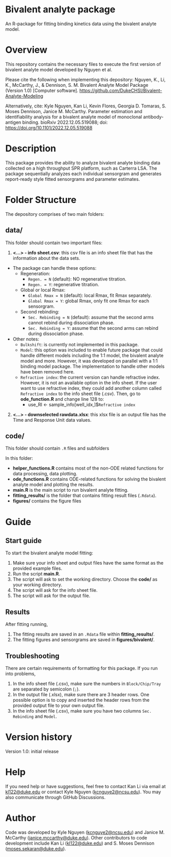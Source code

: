 # Bivalent analyte package

An R-package for fitting binding kinetics data using the bivalent analyte model.

# Overview

This repository contains the necessary files to execute the first version of bivalent analyte model developed by Nguyen et al.

Please cite the following when implementing this depository: Nguyen, K., Li, K., McCarthy, J., & Dennison, S. M. Bivalent Analyte Model Package (Version 1.0) [Computer software]. https://github.com/DukeCHSI/Bivalent-Analyte-Modeling

Alternatively, cite: Kyle Nguyen, Kan Li, Kevin Flores, Georgia D. Tomaras, S. Moses Dennison, Janice M. McCarthy. Parameter estimation and identifiability analysis for a bivalent analyte model of monoclonal antibody-antigen binding. bioRxiv 2022.12.05.519088; doi: https://doi.org/10.1101/2022.12.05.519088

# Description

This package provides the ability to analyze bivalent analyte binding data collected on a high throughput SPR platform, such as Carterra LSA. The package sequentially analyzes each individual sensorgram and generates report-ready style fitted sensorgrams and parameter estimates.

# Folder Structure

The depository comprises of two main folders:

## data/

This folder should contain two important files:

1. **<...> - info sheet.csv**: this csv file is an info sheet file that has the information about the data sets.
  - The package can handle these options: 
    - Regeneration: 
      - `Regen. = N` (default): NO regenerative titration.
      - `Regen. = Y`: regenerative titration.
    - Global or local Rmax:
      - `Global Rmax = N` (default): local Rmax, fit Rmax separately.
      - `Global Rmax = Y`: global Rmax, only fit one Rmax for each sensorgram.
    - Second rebinding:
      - `Sec. Rebinding = N` (default): assume that the second arms cannot rebind during dissociation phase.
      - `Sec. Rebinding = Y`: assume that the second arms can rebind during dissociation phase.
  - Other notes:
    - `Bulkshift`: is currently not implemented in this package.
    - `Model`: this option was included to enable future package that could handle different models including the 1:1 model, the bivalent analyte model and more. However, it was developed on parallel with a 1:1 binding model package. The implementation to handle other models have been removed here.
    - `Refractive index`: the current version can handle refractive index. However, it is not an available option in the info sheet. If the user want to use refractive index, they could add another column called `Refractive index` to the info sheet file (.csv). Then, go to **ode_function.R** and change line 128 to:
      - use_RI <- sample_info[well_idx,]$`Refractive index`
2. **<...> - downselected rawdata.xlsx**: this xlsx file is an output file has the Time and Response Unit data values.

## code/

This folder should contain `.R` files and subfolders

In this folder:

- **helper_functions.R** contains most of the non-ODE related functions for data processing, data plotting.
- **ode_functions.R** contains ODE-related functions for solving the bivalent analyte model and plotting the results.
- **main.R** is the main script to run bivalent analyte fitting.
- **fitting_results/** is the folder that contains fitting result files (`.Rdata`).
- **figures/** contains the figure files

# Guide 

## Start guide

To start the bivalent analyte model fitting:

1. Make sure your info sheet and output files have the same format as the provided example files. 
2. Run the script **main.R**.
3. The script will ask to set the working directory. Choose the **code/** as your working directory.
4. The script will ask for the info sheet file.
5. The script will ask for the output file.

## Results

After fitting running,

1. The fitting results are saved in an `.Rdata` file within **fitting_results/**.
2. The fitting figures and sensorgrams are saved in **figures/bivalent/**.

## Troubleshooting

There are certain requirements of formatting for this package. If you run into problems,

1. In the info sheet file (.csv), make sure the numbers in `Block/Chip/Tray` are separated by semicolon (`;`).
2. In the output file (.xlsx), make sure there are 3 header rows. One possible option is to copy and inserted the header rows from the provided output file to your own output file.
3. In the info sheet file (.csv), make sure you have two columns `Sec. Rebinding` and `Model`.

# Version history
Version 1.0: initial release
# Help
If you need help or have suggestions, feel free to contact Kan Li via email at kl122@duke.edu or contact Kyle Nguyen (kcnguye2@ncsu.edu). You may also communicate through GitHub Discussions.
# Author
Code was developed by Kyle Nguyen (kcnguye2@ncsu.edu) and Janice M. McCarthy (janice.mccarthy@duke.edu).
Other contributors to code development include Kan Li (kl122@duke.edu) and S. Moses Dennison (moses.sekaran@duke.edu). 
